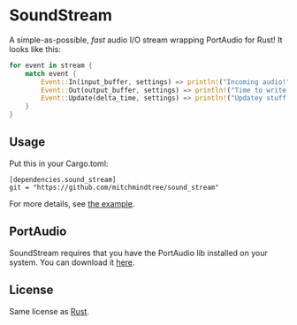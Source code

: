 
SoundStream
===========

A simple-as-possible, *fast* audio I/O stream wrapping PortAudio for Rust! It looks like this:

```Rust
for event in stream {
    match event {
        Event::In(input_buffer, settings) => println!("Incoming audio!"),
        Event::Out(output_buffer, settings) => println!("Time to write to output!"),
        Event::Update(delta_time, settings) => println!("Updatey stuff here."),
    }
}
```


Usage
-----

Put this in your Cargo.toml:

```
[dependencies.sound_stream]
git = "https://github.com/mitchmindtree/sound_stream"
```

For more details, see [the example](https://github.com/mitchmindtree/sound_stream/blob/master/examples/test.rs#L1).

PortAudio
---------

SoundStream requires that you have the PortAudio lib installed on your system. You can download it [here](http://www.portaudio.com/download.html).

License
-------

Same license as [Rust](https://github.com/rust-lang/rust).

